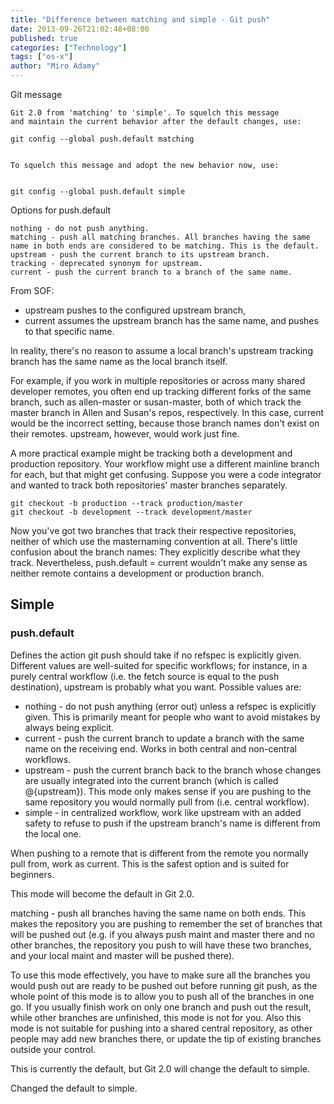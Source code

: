 ```yaml
---
title: "Difference between matching and simple - Git push"
date: 2013-09-26T21:02:48+08:00
published: true
categories: ["Technology"]
tags: ["os-x"]
author: "Miro Adamy"
---
```


Git message

```
Git 2.0 from 'matching' to 'simple'. To squelch this message
and maintain the current behavior after the default changes, use:
 
git config --global push.default matching
 
 
To squelch this message and adopt the new behavior now, use:
 
 
git config --global push.default simple
```

Options for push.default

```
nothing - do not push anything.
matching - push all matching branches. All branches having the same name in both ends are considered to be matching. This is the default.
upstream - push the current branch to its upstream branch.
tracking - deprecated synonym for upstream.
current - push the current branch to a branch of the same name.
```

From SOF:

* upstream pushes to the configured upstream branch, 
* current assumes the upstream branch has the same name, and pushes to that specific name.

In reality, there's no reason to assume a local branch's upstream tracking branch has the same name as the local branch itself.

For example, if you work in multiple repositories or across many shared developer remotes, you often end up tracking different forks of the same branch, such as allen-master or susan-master, both of which track the master branch in Allen and Susan's repos, respectively. In this case, current would be the incorrect setting, because those branch names don't exist on their remotes. upstream, however, would work just fine.

A more practical example might be tracking both a development and production repository. Your workflow might use a different mainline branch for each, but that might get confusing. Suppose you were a code integrator and wanted to track both repositories' master branches separately.

```
git checkout -b production --track production/master
git checkout -b development --track development/master
```

Now you've got two branches that track their respective repositories, neither of which use the masternaming convention at all. There's little confusion about the branch names: They explicitly describe what they track. Nevertheless, push.default = current wouldn't make any sense as neither remote contains a development or production branch.

## Simple
 
### push.default

Defines the action git push should take if no refspec is explicitly given. Different values are well-suited for specific workflows; for instance, in a purely central workflow (i.e. the fetch source is equal to the push destination), upstream is probably what you want. Possible values are:

* nothing - do not push anything (error out) unless a refspec is explicitly given. This is primarily meant for people who want to avoid mistakes by always being explicit.
* current - push the current branch to update a branch with the same name on the receiving end. Works in both central and non-central workflows.
* upstream - push the current branch back to the branch whose changes are usually integrated into the current branch (which is called @{upstream}). This mode only makes sense if you are pushing to the same repository you would normally pull from (i.e. central workflow).
* simple - in centralized workflow, work like upstream with an added safety to refuse to push if the upstream branch's name is different from the local one.

When pushing to a remote that is different from the remote you normally pull from, work as current. This is the safest option and is suited for beginners.

This mode will become the default in Git 2.0.

matching - push all branches having the same name on both ends. This makes the repository you are pushing to remember the set of branches that will be pushed out (e.g. if you always push maint and master there and no other branches, the repository you push to will have these two branches, and your local maint and master will be pushed there).

To use this mode effectively, you have to make sure all the branches you would push out are ready to be pushed out before running git push, as the whole point of this mode is to allow you to push all of the branches in one go. If you usually finish work on only one branch and push out the result, while other branches are unfinished, this mode is not for you. Also this mode is not suitable for pushing into a shared central repository, as other people may add new branches there, or update the tip of existing branches outside your control.

This is currently the default, but Git 2.0 will change the default to simple.
 

Changed the default to simple.